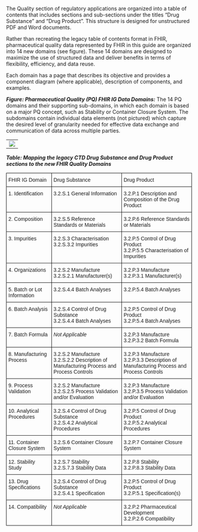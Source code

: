 The Quality section of regulatory applications are organized into a table of contents that includes sections and sub-sections under the titles “Drug Substance” and “Drug Product”. This structure is designed for unstructured PDF and Word documents.

Rather than recreating the legacy table of contents format in FHIR, pharmaceutical quality data represented by FHIR in this guide are organized into 14 new domains (see figure). These 14 domains are designed to maximize the use of structured data and deliver benefits in terms of flexibility, efficiency, and data reuse.

Each domain has a page that describes its objective and provides a component diagram (where applicable), description of components, and examples.

***Figure: Pharmaceutical Quality (PQ) FHIR IG Data Domains:*** The 14 PQ domains and their supporting sub-domains, in which each domain is based on a major PQ concept, such as Stability or Container Closure System. The subdomains contain individual data elements (not pictured) which capture the desired level of granularity needed for effective data exchange and communication of data across multiple parties.
<table><tr><td><img src="all-domains-dx-PQ.png" /></td></tr></table>

***Table: Mapping the legacy CTD Drug Substance and Drug Product sections to the new FHIR Quality Domains***
<style type="text/css">
.tg  {border-collapse:collapse;border-spacing:0;}
.tg td{border-color:black;border-style:solid;border-width:1px;font-family:Arial, sans-serif;font-size:14px;
  overflow:hidden;padding:10px 5px;word-break:normal;}
.tg th{border-color:black;border-style:solid;border-width:1px;font-family:Arial, sans-serif;font-size:14px;
  font-weight:normal;overflow:hidden;padding:10px 5px;word-break:normal;}
.tg .tg-0lax{text-align:left;vertical-align:top}
</style>
<table class="tg">
<thead>
  <tr>
    <th class="tg-0lax">FHIR IG Domain</th>
    <th class="tg-0lax">Drug Substance</th>
    <th class="tg-0lax">Drug Product</th>
  </tr>
</thead>
<tbody>
  <tr>
    <td class="tg-0lax">1. Identification</td>
    <td class="tg-0lax">3.2.S.1 General Information</td>
    <td class="tg-0lax">3.2.P.1 Description and Composition of the Drug Product</td>
  </tr>
  <tr>
    <td class="tg-0lax">2. Composition</td>
    <td class="tg-0lax">3.2.S.5 Reference Standards or Materials</td>
    <td class="tg-0lax">3.2.P.6 Reference Standards or Materials</td>
  </tr>
  <tr>
    <td class="tg-0lax">3. Impurities</td>
    <td class="tg-0lax">3.2.S.3 Characterisation
    <br>   3.2.S.3.2 Impurities
</td>
    <td class="tg-0lax">3.2.P.5 Control of Drug Product
    <br>   3.2.P.5.5 Characterisation of Impurities
</td>
  </tr>
  <tr>
    <td class="tg-0lax">4. Organizations</td>
    <td class="tg-0lax">3.2.S.2 Manufacture
    <br>   3.2.S.2.1 Manufacturer(s)
</td>
    <td class="tg-0lax">3.2.P.3 Manufacture
    <br>   3.2.P.3.1 Manufacturer(s)
</td>
  </tr>
  <tr>
    <td class="tg-0lax">5. Batch or Lot Information</td>
    <td class="tg-0lax">3.2.S.4.4 Batch Analyses</td>
    <td class="tg-0lax">3.2.P.5.4 Batch Analyses</td>
  </tr>
  <tr>
    <td class="tg-0lax">6. Batch Analysis</td>
    <td class="tg-0lax">3.2.S.4 Control of Drug Substance
    <br>   3.2.S.4.4 Batch Analyses
</td>
    <td class="tg-0lax">3.2.P.5 Control of Drug Product
    <br>   3.2.P.5.4 Batch Analyses
</td>
  </tr>
  <tr>
    <td class="tg-0lax">7. Batch Formula</td>
    <td class="tg-0lax"><i>Not Applicable</i></td>
    <td class="tg-0lax">3.2.P.3 Manufacture
    <br>   3.2.P.3.2 Batch Formula
</td>
  </tr>
  <tr>
    <td class="tg-0lax">8. Manufacturing Process</td>
    <td class="tg-0lax">3.2.S.2 Manufacture
    <br>   3.2.S.2.2 Description of Manufacturing Process and Process Controls
</td>
    <td class="tg-0lax">3.2.P.3 Manufacture
    <br>   3.2.P.3.3 Description of Manufacturing Process and Process Controls
</td>
  </tr>
  <tr>
    <td class="tg-0lax">9. Process Validation</td>
    <td class="tg-0lax">3.2.S.2 Manufacture
    <br>   3.2.S.2.5 Process Validation and/or Evaluation
</td>
    <td class="tg-0lax">3.2.P.3 Manufacture
    <br>   3.2.P.3.5 Process Validation and/or Evaluation
</td>
  </tr>
  <tr>
    <td class="tg-0lax">10. Analytical Procedures</td>
    <td class="tg-0lax">3.2.S.4 Control of Drug Substance
    <br>   3.2.S.4.2 Analytical Procedures
</td>
    <td class="tg-0lax">3.2.P.5 Control of Drug Product
    <br>   3.2.P.5.2 Analytical Procedures
</td>
  </tr>
  <tr>
    <td class="tg-0lax">11. Container Closure System</td>
    <td class="tg-0lax">3.2.S.6 Container Closure System</td>
    <td class="tg-0lax">3.2.P.7 Container Closure System</td>
  </tr>
  <tr>
    <td class="tg-0lax">12. Stability Study</td>
    <td class="tg-0lax">3.2.S.7 Stability
    <br>   3.2.S.7.3 Stability Data
</td>
    <td class="tg-0lax">3.2.P.8 Stability
    <br>   3.2.P.8.3 Stability Data
</td>
  </tr>
  <tr>
    <td class="tg-0lax">13. Drug Specifications</td>
    <td class="tg-0lax">3.2.S.4 Control of Drug Substance
    <br>   3.2.S.4.1 Specification
</td>
    <td class="tg-0lax">3.2.P.5 Control of Drug Product
    <br>   3.2.P.5.1 Specification(s)
</td>
  </tr>
  <tr>
    <td class="tg-0lax">14. Compatibility</td>
    <td class="tg-0lax"><i>Not Applicable</i></td>
    <td class="tg-0lax">3.2.P.2 Pharmaceutical Development
    <br>   3.2.P.2.6 Compatibility
</td>
  </tr>
</tbody>
</table>

